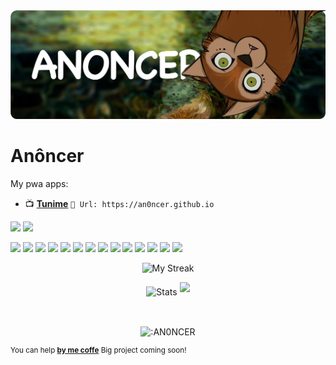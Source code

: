 <img src="./bg-git.png"/>


<h1>Anôncer</h1>

My pwa apps:
- 📺 [**Tunime**](https://an0ncer.github.io/) `🔗 Url: https://an0ncer.github.io`

![](https://img.shields.io/github/v/release/AN0NCER/an0ncer.github.io) ![](https://img.shields.io/badge/Description-Watch%20anime%20online-brightgreen)

![](https://img.shields.io/badge/-PWA-informational?style=for-the-badge&logo=pwa) 
![](https://img.shields.io/badge/-NODEJS-fff?style=for-the-badge&logo=node.js) 
![](https://img.shields.io/badge/-Csharp-informational?style=for-the-badge&logo=csharp) 
![](https://img.shields.io/badge/-php-fff?style=for-the-badge&logo=php) 
![](https://img.shields.io/badge/-javascript-informational?style=for-the-badge&logo=javascript) 
![](https://img.shields.io/badge/-Xamarin-fff?style=for-the-badge&logo=xamarin)
![](https://img.shields.io/badge/-nuget-informational?style=for-the-badge&logo=nuget)
![](https://img.shields.io/badge/-api-fff?style=for-the-badge&logo=postman)
![](https://img.shields.io/badge/-xaml-informational?style=for-the-badge&logo=xaml)
![](https://img.shields.io/badge/-mysql-fff?style=for-the-badge&logo=mysql)
![](https://img.shields.io/badge/-python-informational?style=for-the-badge&logo=python)
![](https://img.shields.io/badge/-electron-fff?style=for-the-badge&logo=electron)
![](https://img.shields.io/badge/-sass-informational?style=for-the-badge&logo=sass)
![](https://img.shields.io/badge/-firebase-fff?style=for-the-badge&logo=firebase)

<p align="center">
<picture>
  <source media="(prefers-color-scheme: dark)" srcset="http://github-readme-streak-stats.herokuapp.com?user=AN0NCER&theme=dark&hide_border=true&background=DD272700">
  <img alt="My Streak" src="http://github-readme-streak-stats.herokuapp.com?user=AN0NCER&hide_border=true">
</picture>
</p>
<div align="center">
  <picture>
    <source media="(prefers-color-scheme: dark)" srcset="https://github-readme-stats.vercel.app/api?username=an0ncer&show_icons=true&bg_color=DD272700&hide_border=true&theme=dark">
        <img alt="Stats" src="https://github-readme-stats.vercel.app/api?username=an0ncer&show_icons=true&bg_color=DD272700&hide_border=true" width="50%" >
  </picture>
  <sup>
  <picture>
  <source media="(prefers-color-scheme: dark)" srcset="https://github-readme-stats.vercel.app/api/top-langs/?username=an0ncer&layout=compact&hide_border=true&bg_color=DD272700&theme=dark">
  <img src="https://github-readme-stats.vercel.app/api/top-langs/?username=an0ncer&layout=compact&hide_border=true" width="35%" />
  </picture>
  </sup>
</div>

&nbsp;

<div align="center">
  <img align="center" src="https://count.getloli.com/get/@:An0ncer" alt=":AN0NCER" />
</div>

<sup>You can help [**by me coffe**](https://ko-fi.com/anoncer) </sup><sup>Big project coming soon!</sup>
